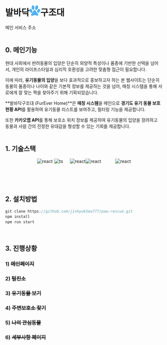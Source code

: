# 발바닥<img src="./src/assets/icons/logo.svg" alt="로고" width="35" height="35">구조대
<a href="https://paw-rescue.vercel.app/" style="text-decoration: none;">메인 서비스 주소</a>
<br>
<br>

## 0. 메인기능
현대 사회에서 반려동물의 입양은 단순히 외양적 특성이나 품종에 기반한 선택을 넘어서, 개인의 라이프스타일과 심리적 호환성을 고려한 맞춤형 접근이 필요합니다. 

이에 따라, **유기동물의 입양**을 보다 효과적으로 홍보하고자 하는 본 웹사이트는 단순히 동물의 품종이나 나이와 같은 기본적 정보를 제공하는 것을 넘어, 매칭 시스템을 통해 서로에게 잘 맞는 짝을 찾아주기 위해 기획되었습니다.

**발바닥구조대 (FurEver Home)**은 **매칭 시스템**을 메인으로 **경기도 유기 동물 보호 현황 API**를 활용하여 유기동물 리스트를 보여주고, 필터링 기능을 제공합니다. 

또한 **카카오맵 API**를 통해 보호소 위치 정보를 제공하여 유기동물의 입양을 장려하고 동물과 사람 간의 진정한 유대감을 형성할 수 있는 기회를 제공합니다.
<br>
<br>

## 1. 기술스택
<div style="display: flex; justify-content: center; align-items: center;"><img src="https://encrypted-tbn0.gstatic.com/images?q=tbn:ANd9GcSg1MndL-Xp1JcnqaB0YOqTp6zDjrwYyGKsPA&s" alt="react" width="55" height="50"> <img src="https://blog.kakaocdn.net/dn/ba1PQr/btq3Ke1IOHs/vTmtOKn2EBRkqQT1JnY8j1/tfile.svg" alt="ts" width="50" height="50"> <img src="https://blog.kakaocdn.net/dn/cXhkbE/btskY9DOFgu/EWdJaxeHWNvmFtQ9A48wW0/img.png" alt="react" width="50" height="50"> <img src="https://images.velog.io/images/s_sangs/post/9546f7fc-ec96-4bc6-ae89-3cfd89e0215d/swiper.png" alt="react" width="95" height="50"> <img src="https://t1.kakaocdn.net/kakaocorp/kakaocorp/admin/1ca66319017800001.png" alt="react" width="50" height="50"> </div>
<br>
<br>

## 2. 설치방법
```javascript
git clone https://github.com/jinhyukSeo777/paw-rescue.git
npm install
npm run start
```
<br>

## 3. 진행상황
### 1) ~~메인페이지~~
### 2) ~~털친소~~
### 3) ~~유기동물 보기~~
### 4) ~~주변보호소 찾기~~
### 5) ~~나의 관심동물~~
### 6) ~~세부사항 페이지~~
<br>
<br>
